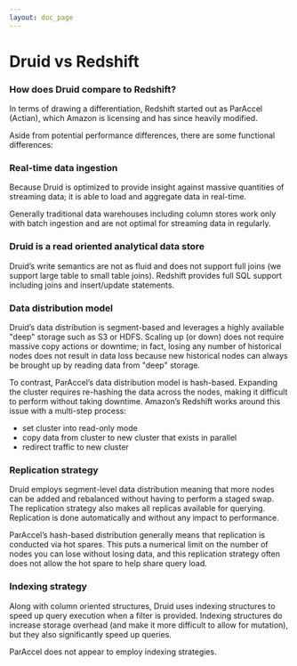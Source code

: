 ```yaml
---
layout: doc_page
---
```

Druid vs Redshift
=================


### How does Druid compare to Redshift?

In terms of drawing a differentiation, Redshift started out as ParAccel (Actian), which Amazon is licensing and has since heavily modified.

Aside from potential performance differences, there are some functional differences:

### Real-time data ingestion

Because Druid is optimized to provide insight against massive quantities of streaming data; it is able to load and aggregate data in real-time.

Generally traditional data warehouses including column stores work only with batch ingestion and are not optimal for streaming data in regularly.

### Druid is a read oriented analytical data store

Druid’s write semantics are not as fluid and does not support full joins (we support large table to small table joins). Redshift provides full SQL support including joins and insert/update statements.

### Data distribution model

Druid’s data distribution is segment-based and leverages a highly available "deep" storage such as S3 or HDFS. Scaling up (or down) does not require massive copy actions or downtime; in fact, losing any number of historical nodes does not result in data loss because new historical nodes can always be brought up by reading data from "deep" storage.

To contrast, ParAccel’s data distribution model is hash-based. Expanding the cluster requires re-hashing the data across the nodes, making it difficult to perform without taking downtime. Amazon’s Redshift works around this issue with a multi-step process:

* set cluster into read-only mode
* copy data from cluster to new cluster that exists in parallel
* redirect traffic to new cluster

### Replication strategy

Druid employs segment-level data distribution meaning that more nodes can be added and rebalanced without having to perform a staged swap. The replication strategy also makes all replicas available for querying. Replication is done automatically and without any impact to performance.

ParAccel’s hash-based distribution generally means that replication is conducted via hot spares. This puts a numerical limit on the number of nodes you can lose without losing data, and this replication strategy often does not allow the hot spare to help share query load.

### Indexing strategy

Along with column oriented structures, Druid uses indexing structures to speed up query execution when a filter is provided. Indexing structures do increase storage overhead (and make it more difficult to allow for mutation), but they also significantly speed up queries.

ParAccel does not appear to employ indexing strategies.
